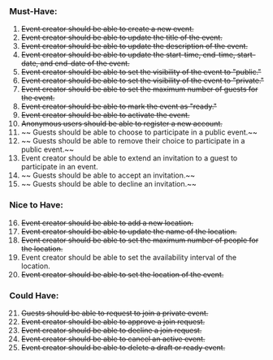 ### Must-Have:

1. ~~Event creator should be able to create a new event.~~
2. ~~Event creator should be able to update the title of the event.~~
3. ~~Event creator should be able to update the description of the event.~~
4. ~~Event creator should be able to update the start-time, end-time, start-date, and end-date of the event.~~
5. ~~Event creator should be able to set the visibility of the event to "public."~~
6. ~~Event creator should be able to set the visibility of the event to "private."~~
7. ~~Event creator should be able to set the maximum number of guests for the event.~~
8. ~~Event creator should be able to mark the event as "ready."~~
9. ~~Event creator should be able to activate the event.~~
10. ~~Anonymous users should be able to register a new account.~~
11. ~~ Guests should be able to choose to participate in a public event.~~
12. ~~ Guests should be able to remove their choice to participate in a public event.~~
13. Event creator should be able to extend an invitation to a guest to participate in an event.
14. ~~ Guests should be able to accept an invitation.~~
15. ~~ Guests should be able to decline an invitation.~~

### Nice to Have:

16. ~~Event creator should be able to add a new location.~~
17. ~~Event creator should be able to update the name of the location.~~
18. ~~Event creator should be able to set the maximum number of people for the location.~~
19. Event creator should be able to set the availability interval of the location.
20. ~~Event creator should be able to set the location of the event.~~

### Could Have:

21. ~~Guests should be able to request to join a private event.~~
22. ~~Event creator should be able to approve a join request.~~
23. ~~Event creator should be able to decline a join request.~~
24. ~~Event creator should be able to cancel an active event.~~
25. ~~Event creator should be able to delete a draft or ready event.~~
